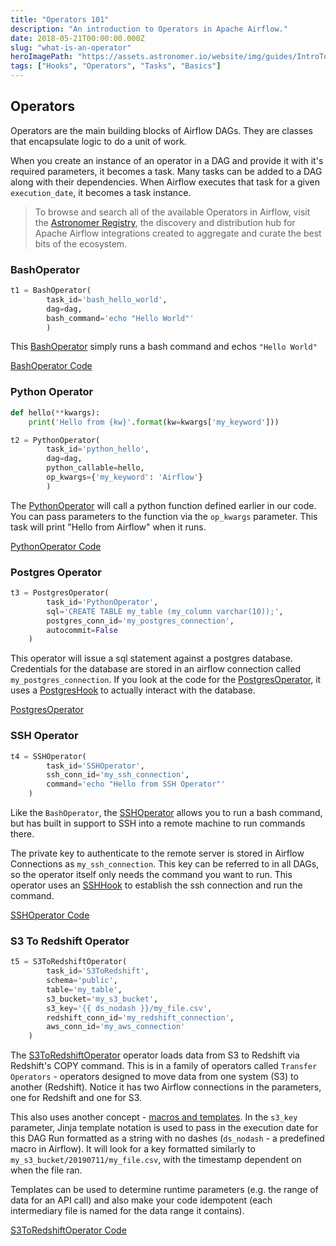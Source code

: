 ```yaml
---
title: "Operators 101"
description: "An introduction to Operators in Apache Airflow."
date: 2018-05-21T00:00:00.000Z
slug: "what-is-an-operator"
heroImagePath: "https://assets.astronomer.io/website/img/guides/IntroToDAG_preview.png"
tags: ["Hooks", "Operators", "Tasks", "Basics"]
---
```


## Operators

Operators are the main building blocks of Airflow DAGs. They are classes that encapsulate logic to do a unit of work.

When you create an instance of an operator in a DAG and provide it with it's required parameters, it becomes a task. Many tasks can be added to a DAG along with their dependencies. When Airflow executes that task for a given `execution_date`, it becomes a task instance.

> To browse and search all of the available Operators in Airflow, visit the [Astronomer Registry](https://registry.astronomer.io/modules?types=operators), the discovery and distribution hub for Apache Airflow integrations created to aggregate and curate the best bits of the ecosystem.


### BashOperator

```python
t1 = BashOperator(
        task_id='bash_hello_world',
        dag=dag,
        bash_command='echo "Hello World"'
        )
```

This [BashOperator](https://registry.astronomer.io/providers/apache-airflow/modules/bashoperator) simply runs a bash command and echos `"Hello World"`

[BashOperator Code](https://github.com/apache/airflow/blob/main/airflow/operators/bash.py)

### Python Operator

```python
def hello(**kwargs):
    print('Hello from {kw}'.format(kw=kwargs['my_keyword']))

t2 = PythonOperator(
        task_id='python_hello',
        dag=dag,
        python_callable=hello,
        op_kwargs={'my_keyword': 'Airflow'}
        )
```

The [PythonOperator](https://registry.astronomer.io/providers/apache-airflow/modules/pythonoperator) will call a python function defined earlier in our code. You can pass parameters to the function via the `op_kwargs` parameter. This task will print "Hello from Airflow" when it runs.

[PythonOperator Code](https://github.com/apache/airflow/blob/main/airflow/operators/python.py)

### Postgres Operator

```python
t3 = PostgresOperator(
        task_id='PythonOperator',
        sql='CREATE TABLE my_table (my_column varchar(10));',
        postgres_conn_id='my_postgres_connection',
        autocommit=False
    )
```

This operator will issue a sql statement against a postgres database. Credentials for the database are stored in an airflow connection called `my_postgres_connection`. If you look at the code for the [PostgresOperator](https://registry.astronomer.io/providers/postgres/modules/postgresoperator), it uses a [PostgresHook](https://registry.astronomer.io/providers/postgres/modules/postgreshook) to actually interact with the database.

[PostgresOperator](https://github.com/apache/airflow/blob/main/airflow/providers/postgres/operators/postgres.py)

### SSH Operator

```python
t4 = SSHOperator(
        task_id='SSHOperator',
        ssh_conn_id='my_ssh_connection',
        command='echo "Hello from SSH Operator"'
    )
```

Like the `BashOperator`, the [SSHOperator](https://registry.astronomer.io/providers/ssh/modules/sshoperator) allows you to run a bash command, but has built in support to SSH into a remote machine to run commands there.

The private key to authenticate to the remote server is stored in Airflow Connections as `my_ssh_connection`. This key can be referred to in all DAGs, so the operator itself only needs the command you want to run. This operator uses an [SSHHook](https://registry.astronomer.io/providers/ssh/modules/sshhook) to establish the ssh connection and run the command.

[SSHOperator Code](https://github.com/apache/airflow/blob/main/airflow/providers/ssh/operators/ssh.py)

### S3 To Redshift Operator

```python
t5 = S3ToRedshiftOperator(
        task_id='S3ToRedshift',
        schema='public',
        table='my_table',
        s3_bucket='my_s3_bucket',
        s3_key='{{ ds_nodash }}/my_file.csv',
        redshift_conn_id='my_redshift_connection',
        aws_conn_id='my_aws_connection'
    )
```

The [S3ToRedshiftOperator](https://registry.astronomer.io/providers/amazon/modules/s3toredshiftoperator) operator loads data from S3 to Redshift via Redshift's COPY command. This is in a family of operators called `Transfer Operators` - operators designed to move data from one system (S3) to another (Redshift). Notice it has two Airflow connections in the parameters, one for Redshift and one for S3.

This also uses another concept - [macros and templates](https://www.astronomer.io/guides/templating/). In the `s3_key` parameter, Jinja template notation is used to pass in the execution date for this DAG Run formatted as a string with no dashes (`ds_nodash` - a predefined macro in Airflow). It will look for a key formatted similarly to `my_s3_bucket/20190711/my_file.csv`, with the timestamp dependent on when the file ran. 

 Templates can be used to determine runtime parameters (e.g. the range of data for an API call) and also make your code idempotent (each intermediary file is named for the data range it contains).

[S3ToRedshiftOperator Code](https://github.com/apache/airflow/blob/main/airflow/providers/amazon/aws/transfers/s3_to_redshift.py)
